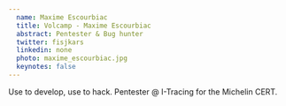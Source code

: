 ```yaml
---
  name: Maxime Escourbiac
  title: Volcamp - Maxime Escourbiac
  abstract: Pentester & Bug hunter
  twitter: fisjkars
  linkedin: none
  photo: maxime_escourbiac.jpg
  keynotes: false
---
```

Use to develop, use to hack. Pentester @ I-Tracing for the Michelin CERT.
